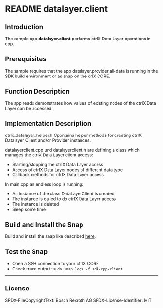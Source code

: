 # README datalayer.client

## Introduction

The sample app __datalayer.client__ performs ctrlX Data Layer operations in cpp.

## Prerequisites

The sample requires that the app datalayer.provider.all-data is running in the SDK build environment or as snap on the crlX CORE.

## Function Description

The app reads demonstrates how values of existing nodes of the ctrlX Data Layer can be accessed.

## Implementation Description

ctrlx_datalayer_helper.h Cpontains helper methods for creating ctrlX Datalayer Client and/or Provider instances.

datalayerclient.cpp und datalayerclient.h are defining a class which manages the ctrlX Data Layer client access:

* Starting/stopping the ctrlX Data Layer access
* Access of ctrlX Data Layer nodes of different data type
* Callback methods for ctrlX Data Layer access


In main.cpp an endless loop is running:

* An instance of the class DataLayerClient is created
* The instance is called to do ctrlX Data Layer access
* The instance is deleted
* Sleep some time

## Build and Install the Snap

Build and install the snap like described [here](../README.md).

## Test the Snap

* Open a SSH connection to your ctrlX CORE
* Check trace output: `sudo snap logs -f sdk-cpp-client`

___

## License

SPDX-FileCopyrightText: Bosch Rexroth AG
SPDX-License-Identifier: MIT
